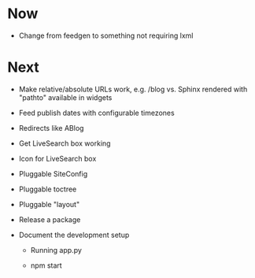 # Now

- Change from feedgen to something not requiring lxml

# Next

- Make relative/absolute URLs work, e.g. /blog vs. Sphinx rendered with 
  "pathto" available in widgets

- Feed publish dates with configurable timezones

- Redirects like ABlog

- Get LiveSearch box working

- Icon for LiveSearch box

- Pluggable SiteConfig

- Pluggable toctree

- Pluggable "layout"

- Release a package

- Document the development setup

    - Running app.py
    
    - npm start
